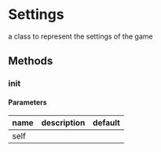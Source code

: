# Settings


a class to represent the settings of the game 

## Methods


### __init__




#### Parameters
name | description | default
--- | --- | ---
self |  | 




